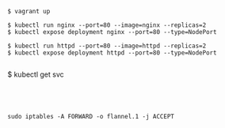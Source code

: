 

```
$ vagrant up
```

```
$ kubectl run nginx --port=80 --image=nginx --replicas=2
$ kubectl expose deployment nginx --port=80 --type=NodePort
```
```
$ kubectl run httpd --port=80 --image=httpd --replicas=2
$ kubectl expose deployment httpd --port=80 --type=NodePort
```
```

```
$ kubectl get svc
```




sudo iptables -A FORWARD -o flannel.1 -j ACCEPT

